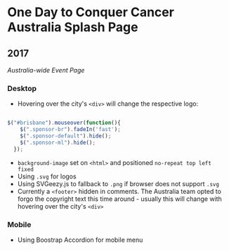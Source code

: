 # One Day to Conquer Cancer Australia Splash Page
## 2017
*Australia-wide Event Page*

### Desktop
* Hovering over the city's `<div>` will change the respective logo:

```javascript

$("#brisbane").mouseover(function(){
    $(".sponsor-br").fadeIn('fast');
    $(".sponsor-default").hide();
    $(".sponsor-ml").hide();
  });

```
* `background-image` set on `<html>` and positioned `no-repeat top left fixed`
* Using `.svg` for logos
* Using SVGeezy.js to fallback to `.png` if browser does not support `.svg`
* Currently a `<footer>` hidden in comments. The Australia team opted to forgo the copyright text this time around - usually this will change with hovering over the city's `<div>`

### Mobile
* Using Boostrap Accordion for mobile menu
